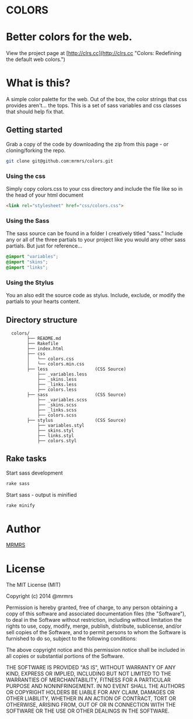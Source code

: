 # COLORS

# Better colors for the web.

View the project page at [http://clrs.cc](http://clrs.cc "Colors: Redefining the default web colors.")

# What is this?

A simple color palette for the web. Out of the box, the color strings that css provides aren't... the tops.
This is a set of sass variables and css classes that should help fix that.

## Getting started

Grab a copy of the code by downloading the zip from this page - or cloning/forking the repo.
```bash
git clone git@github.com:mrmrs/colors.git
```

### Using the css
Simply copy colors.css to your css directory and include the file like so in the head of your html document

```html
<link rel="stylesheet" href="css/colors.css">
```

### Using the Sass
The sass source can be found in a folder I creatively titled "sass."
Include any or all of the three partials to your project like you would any other
sass partials. But just for reference...

```scss
@import "variables";
@import "skins";
@import "links";
```

### Using the Stylus
You an also edit the source code as stylus.
Include, exclude, or modify the partials to your hearts content.

## Directory structure
```
  colors/
        ├── README.md
        ├── Rakefile
        ├── index.html
        ├── css
        │   └── colors.css
        │   └── colors.min.css
        ├── less                  (CSS Source)
            ├── _variables.less
            ├── _skins.less
            ├── _links.less
            ├── colors.less
        ├── sass                  (CSS Source)
            ├── _variables.scss
            ├── _skins.scss
            ├── _links.scss
            ├── colors.scss
        ├── stylus                (CSS Source)
            ├── variables.styl
            ├── skins.styl
            ├── links.styl
            ├── colors.styl
```

## Rake tasks

Start sass development
```bash
rake sass
```

Start sass - output is minified
```bash
rake minify
```

# Author
[MRMRS](http://mrmrs.cc "Adam Morse - Designer + Developer in SF")


# License

The MIT License (MIT)

Copyright (c) 2014 @mrmrs

Permission is hereby granted, free of charge, to any person obtaining a copy
of this software and associated documentation files (the "Software"), to deal
in the Software without restriction, including without limitation the rights
to use, copy, modify, merge, publish, distribute, sublicense, and/or sell
copies of the Software, and to permit persons to whom the Software is
furnished to do so, subject to the following conditions:

The above copyright notice and this permission notice shall be included in
all copies or substantial portions of the Software.

THE SOFTWARE IS PROVIDED "AS IS", WITHOUT WARRANTY OF ANY KIND, EXPRESS OR
IMPLIED, INCLUDING BUT NOT LIMITED TO THE WARRANTIES OF MERCHANTABILITY,
FITNESS FOR A PARTICULAR PURPOSE AND NONINFRINGEMENT. IN NO EVENT SHALL THE
AUTHORS OR COPYRIGHT HOLDERS BE LIABLE FOR ANY CLAIM, DAMAGES OR OTHER
LIABILITY, WHETHER IN AN ACTION OF CONTRACT, TORT OR OTHERWISE, ARISING FROM,
OUT OF OR IN CONNECTION WITH THE SOFTWARE OR THE USE OR OTHER DEALINGS IN
THE SOFTWARE.

